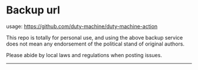 # Backup url

usage: https://github.com/duty-machine/duty-machine-action

This repo is totally for personal use, and using the above backup service does not mean any endorsement of the political stand of original authors. 

Please abide by local laws and regulations when posting issues.

---- ----
